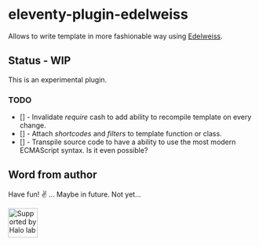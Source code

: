 # eleventy-plugin-edelweiss

Allows to write template in more fashionable way using [Edelweiss](https://github.com/YevhenKap/edelweiss).

## Status - WIP

This is an experimental plugin.

### TODO

- [] - Invalidate _require_ cash to add ability to recompile template on every change. 
- [] - Attach _shortcodes_ and _filters_ to template function or class.
- [] - Transpile source code to have a ability to use the most modern ECMAScript syntax. Is it even possible?

## Word from author

Have fun! ✌️ ... Maybe in future. Not yet...

<a href="https://www.halo-lab.com/?utm_source=github">
  <img src="https://dgestran.sirv.com/Images/supported-by-halolab.png" alt="Supported by Halo lab" height="60">
</a>
